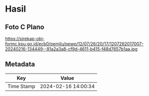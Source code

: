 # Hasil

## Foto C Plano

https://sirekap-obj-formc.kpu.go.id/ecb0/pemilu/ppwp/12/07/26/20/17/1207262017007-20240216-134449--81a2a3a8-cf9d-4611-b415-f48d7657b1aa.jpg


## Metadata

| Key        | Value               |
| ---------- | ------------------- |
| Time Stamp | 2024-02-16 14:00:34 |



